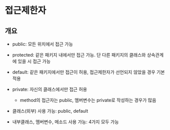 # 접근제한자
## 개요
- public: 모든 위치에서 접근 가능
- protected: 같은 패키지 내에서만 접근 가능. 단 다른 패키지의 클래스와 상속관계에 있을 시 접근 가능
- default: 같은 패키지에서만 접근이 허용, 접근제한자가 선언되지 않았을 경우 기본 적용
- private: 자신의 클래스에서만 접근 허용
    - method의 접근자는 public, 멤버변수는 private로 작성하는 경우가 많음


- 클래스(외부) 사용 가능: public, default
- 내부클래스, 멤버변수, 메소드 사용 가능: 4가지 모두 가능